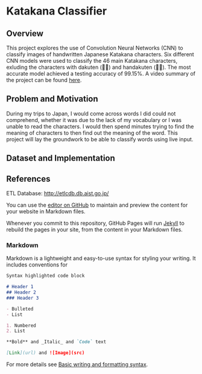 # Katakana Classifier

## Overview

This project explores the use of Convolution Neural Networks (CNN) to classify images of handwritten Japanese Katakana characters. Six different CNN models were used to classify the 46 main Katakana characters, exluding the characters with dakuten (◌゙) and handakuten (◌゚). The most accurate model achieved a testing accuracy of 99.15%. A video summary of the project can be found [here](google.com).

## Problem and Motivation

During my trips to Japan, I would come across words I did could not comprehend, whether it was due to the lack of my vocabulary or I was unable to read the characters. I would then spend minutes trying to find the meaning of characters to then find out the meaning of the word. This project will lay the groundwork to be able to classify words using live input.

## Dataset and Implementation














## References

ETL Database: http://etlcdb.db.aist.go.jp/




















You can use the [editor on GitHub](https://github.com/zetazach/katakana-classifier/edit/gh-pages/index.md) to maintain and preview the content for your website in Markdown files.

Whenever you commit to this repository, GitHub Pages will run [Jekyll](https://jekyllrb.com/) to rebuild the pages in your site, from the content in your Markdown files.

### Markdown

Markdown is a lightweight and easy-to-use syntax for styling your writing. It includes conventions for

```markdown
Syntax highlighted code block

# Header 1
## Header 2
### Header 3

- Bulleted
- List

1. Numbered
2. List

**Bold** and _Italic_ and `Code` text

[Link](url) and ![Image](src)
```

For more details see [Basic writing and formatting syntax](https://docs.github.com/en/github/writing-on-github/getting-started-with-writing-and-formatting-on-github/basic-writing-and-formatting-syntax).


